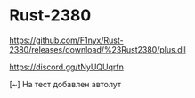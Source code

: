 # Rust-2380
https://github.com/F1nyx/Rust-2380/releases/download/%23Rust2380/plus.dll


https://discord.gg/tNyUQUqrfn

[~] На тест добавлен автолут 
